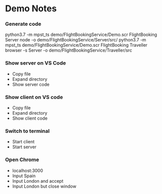 # Demo Notes

### Generate code
python3.7 -m mpst_ts demo/FlightBookingService/Demo.scr FlightBooking Server node -o demo/FlightBookingService/Server/src/
python3.7 -m mpst_ts demo/FlightBookingService/Demo.scr FlightBooking Traveller browser -s Server -o demo/FlightBookingService/Traveller/src

### Show server on VS Code
- Copy file
- Expand directory
- Show server code

### Show client on VS code
- Copy file
- Expand directory
- Show client code

### Switch to terminal
- Start client
- Start server

### Open Chrome
- localhost:3000
- Input Spain
- Input London and accept
- Input London but close window